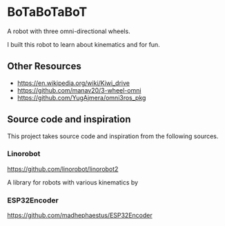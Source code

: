 # BoTaBoTaBoT
A robot with three omni-directional wheels.

I built this robot to learn about kinematics and for fun.

## Other Resources

* https://en.wikipedia.org/wiki/Kiwi_drive
* https://github.com/manav20/3-wheel-omni
* https://github.com/YugAjmera/omni3ros_pkg


## Source code and inspiration
This project takes source code and inspiration from the following sources.

### Linorobot
https://github.com/linorobot/linorobot2

A library for robots with various kinematics by 

### ESP32Encoder
https://github.com/madhephaestus/ESP32Encoder
